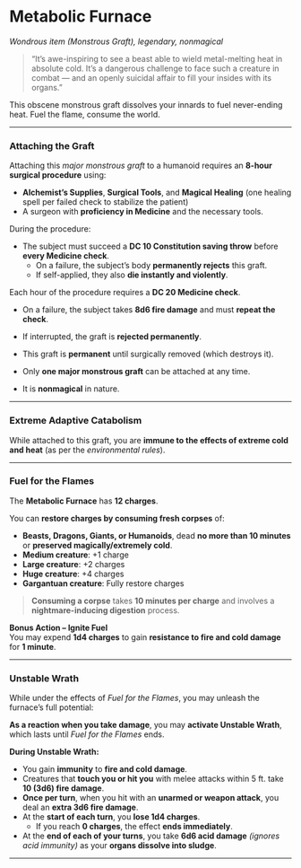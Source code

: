 # **Metabolic Furnace**  

*Wondrous item (Monstrous Graft), legendary, nonmagical*

> “It’s awe-inspiring to see a beast able to wield metal-melting heat in absolute cold. It’s a dangerous challenge to face such a creature in combat — and an openly suicidal affair to fill your insides with its organs.”

This obscene monstrous graft dissolves your innards to fuel never-ending heat. Fuel the flame, consume the world.

---

### **Attaching the Graft**

Attaching this *major monstrous graft* to a humanoid requires an **8-hour surgical procedure** using:

- **Alchemist’s Supplies**, **Surgical Tools**, and **Magical Healing** (one healing spell per failed check to stabilize the patient)
- A surgeon with **proficiency in Medicine** and the necessary tools.

During the procedure:

- The subject must succeed a **DC 10 Constitution saving throw** before **every Medicine check**.  
  - On a failure, the subject’s body **permanently rejects** this graft.  
  - If self-applied, they also **die instantly and violently**.

Each hour of the procedure requires a **DC 20 Medicine check**.  

- On a failure, the subject takes **8d6 fire damage** and must **repeat the check**.  
- If interrupted, the graft is **rejected permanently**.

- This graft is **permanent** until surgically removed (which destroys it).  
- Only **one major monstrous graft** can be attached at any time.  
- It is **nonmagical** in nature.

---

### **Extreme Adaptive Catabolism**

While attached to this graft, you are **immune to the effects of extreme cold and heat** (as per the *environmental rules*).

---

### **Fuel for the Flames**

The **Metabolic Furnace** has **12 charges**.

You can **restore charges by consuming fresh corpses** of:

- **Beasts, Dragons, Giants, or Humanoids**, dead **no more than 10 minutes** or **preserved magically/extremely cold**.
- **Medium creature**: +1 charge  
- **Large creature**: +2 charges  
- **Huge creature**: +4 charges  
- **Gargantuan creature**: Fully restore charges

> **Consuming a corpse** takes **10 minutes per charge** and involves a **nightmare-inducing digestion** process.

**Bonus Action – Ignite Fuel**  
You may expend **1d4 charges** to gain **resistance to fire and cold damage** for **1 minute**.

---

### **Unstable Wrath**

While under the effects of *Fuel for the Flames*, you may unleash the furnace’s full potential:

**As a reaction when you take damage**, you may **activate Unstable Wrath**, which lasts until *Fuel for the Flames* ends.

**During Unstable Wrath:**

- You gain **immunity** to **fire and cold damage**.
- Creatures that **touch you or hit you** with melee attacks within 5 ft. take **10 (3d6) fire damage**.
- **Once per turn**, when you hit with an **unarmed or weapon attack**, you deal an **extra 3d6 fire damage**.
- At the **start of each turn**, you **lose 1d4 charges**.  
  - If you reach **0 charges**, the effect **ends immediately**.
- At the **end of each of your turns**, you take **6d6 acid damage** *(ignores acid immunity)* as your **organs dissolve into sludge**.

---
